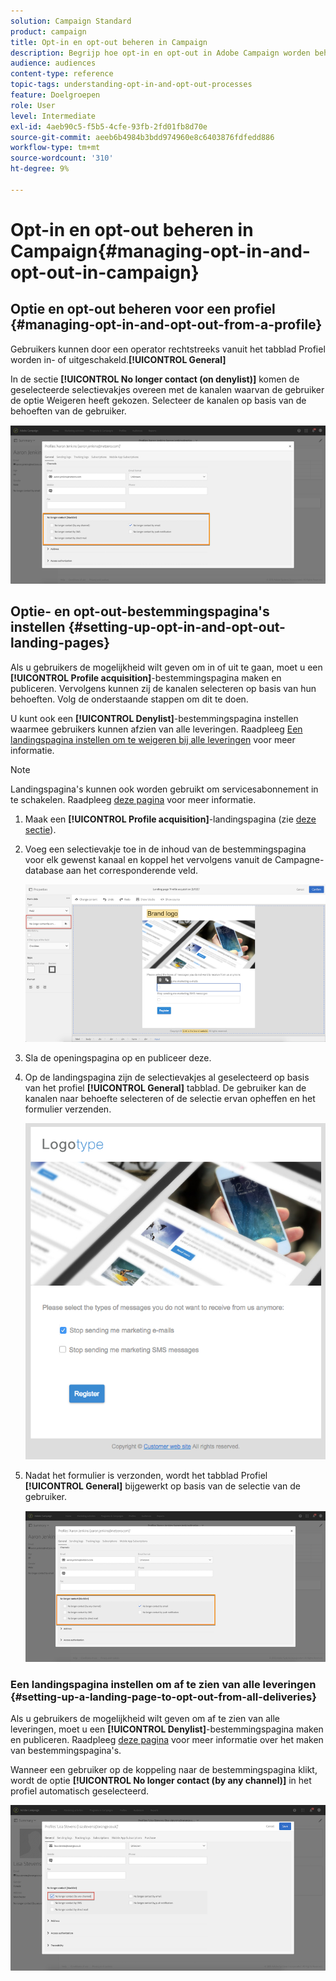 ```yaml
---
solution: Campaign Standard
product: campaign
title: Opt-in en opt-out beheren in Campaign
description: Begrijp hoe opt-in en opt-out in Adobe Campaign worden beheerd.
audience: audiences
content-type: reference
topic-tags: understanding-opt-in-and-opt-out-processes
feature: Doelgroepen
role: User
level: Intermediate
exl-id: 4aeb90c5-f5b5-4cfe-93fb-2fd01fb8d70e
source-git-commit: aeeb6b4984b3bdd974960e8c6403876fdfedd886
workflow-type: tm+mt
source-wordcount: '310'
ht-degree: 9%

---
```


# Opt-in en opt-out beheren in Campaign{#managing-opt-in-and-opt-out-in-campaign}

## Optie en opt-out beheren voor een profiel {#managing-opt-in-and-opt-out-from-a-profile}

Gebruikers kunnen door een operator rechtstreeks vanuit het tabblad Profiel worden in- of uitgeschakeld.**[!UICONTROL General]**

In de sectie **[!UICONTROL No longer contact (on denylist)]** komen de geselecteerde selectievakjes overeen met de kanalen waarvan de gebruiker de optie Weigeren heeft gekozen. Selecteer de kanalen op basis van de behoeften van de gebruiker.

![](assets/optin_landingpage_3.png)

## Optie- en opt-out-bestemmingspagina&#39;s instellen {#setting-up-opt-in-and-opt-out-landing-pages}

Als u gebruikers de mogelijkheid wilt geven om in of uit te gaan, moet u een **[!UICONTROL Profile acquisition]**-bestemmingspagina maken en publiceren. Vervolgens kunnen zij de kanalen selecteren op basis van hun behoeften. Volg de onderstaande stappen om dit te doen.

U kunt ook een **[!UICONTROL Denylist]**-bestemmingspagina instellen waarmee gebruikers kunnen afzien van alle leveringen. Raadpleeg [Een landingspagina instellen om te weigeren bij alle leveringen](#setting-up-a-landing-page-to-opt-out-from-all-deliveries) voor meer informatie.

>[!NOTE]
>
>Landingspagina&#39;s kunnen ook worden gebruikt om servicesabonnement in te schakelen. Raadpleeg [deze pagina](../../channels/using/configuring-landing-page.md#linking-a-landing-page-to-a-service) voor meer informatie.

1. Maak een **[!UICONTROL Profile acquisition]**-landingspagina (zie [deze sectie](../../channels/using/getting-started-with-landing-pages.md)).
1. Voeg een selectievakje toe in de inhoud van de bestemmingspagina voor elk gewenst kanaal en koppel het vervolgens vanuit de Campagne-database aan het corresponderende veld.

   ![](assets/optin_landingpage_1.png)

1. Sla de openingspagina op en publiceer deze.
1. Op de landingspagina zijn de selectievakjes al geselecteerd op basis van het profiel **[!UICONTROL General]** tabblad. De gebruiker kan de kanalen naar behoefte selecteren of de selectie ervan opheffen en het formulier verzenden.

   ![](assets/optin_landingpage_2.png)

1. Nadat het formulier is verzonden, wordt het tabblad Profiel **[!UICONTROL General]** bijgewerkt op basis van de selectie van de gebruiker.

   ![](assets/optin_landingpage_3.png)

### Een landingspagina instellen om af te zien van alle leveringen {#setting-up-a-landing-page-to-opt-out-from-all-deliveries}

Als u gebruikers de mogelijkheid wilt geven om af te zien van alle leveringen, moet u een **[!UICONTROL Denylist]**-bestemmingspagina maken en publiceren. Raadpleeg [deze pagina](../../channels/using/getting-started-with-landing-pages.md) voor meer informatie over het maken van bestemmingspagina&#39;s.

Wanneer een gebruiker op de koppeling naar de bestemmingspagina klikt, wordt de optie **[!UICONTROL No longer contact (by any channel)]** in het profiel automatisch geselecteerd.

![](assets/blocklisting_allchannels.png)
